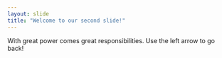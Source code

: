 ```yaml
---
layout: slide
title: "Welcome to our second slide!"
---
```

With great power comes great responsibilities.
Use the left arrow to go back!
